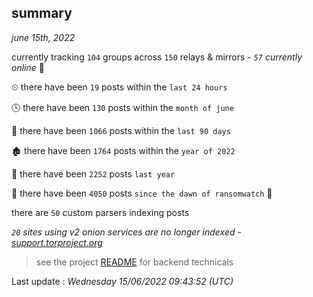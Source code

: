 
## summary
_june 15th, 2022_

currently tracking `104` groups across `150` relays & mirrors - _`57` currently online_ 📡

⏲ there have been `19` posts within the `last 24 hours`

🕓 there have been `130` posts within the `month of june`

📅 there have been `1066` posts within the `last 90 days`

🏚 there have been `1764` posts within the `year of 2022`

🚀 there have been `2252` posts `last year`

🦕 there have been `4050` posts `since the dawn of ransomwatch` 🐣

there are `50` custom parsers indexing posts

_`20` sites using v2 onion services are no longer indexed - [support.torproject.org](https://support.torproject.org/onionservices/v2-deprecation/)_

> see the project [README](https://github.com/jmousqueton/ransomwatch#readme) for backend technicals



Last update : _Wednesday 15/06/2022 09:43:52 (UTC)_

